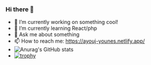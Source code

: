 ### Hi there 👋



- 🔭 I’m currently working on something cool!
- 🌱 I’m currently learning React/php
- 💬 Ask me about something
- 📫 How to reach me: https://ayouj-younes.netlify.app/
- ![Anurag's GitHub stats](https://github-readme-stats.vercel.app/api?username=younes789&show_icons=true&theme=radical)
- [![trophy](https://github-profile-trophy.vercel.app/?username=younes789&theme=onedark&row=2)](https://github.com/ryo-ma/github-profile-trophy)



